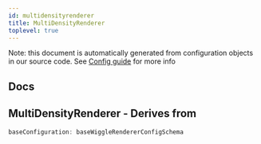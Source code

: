 ```yaml
---
id: multidensityrenderer
title: MultiDensityRenderer
toplevel: true
---
```


Note: this document is automatically generated from configuration objects in
our source code. See [Config guide](/docs/config_guide) for more info

## Docs

## MultiDensityRenderer - Derives from

```js
baseConfiguration: baseWiggleRendererConfigSchema
```
